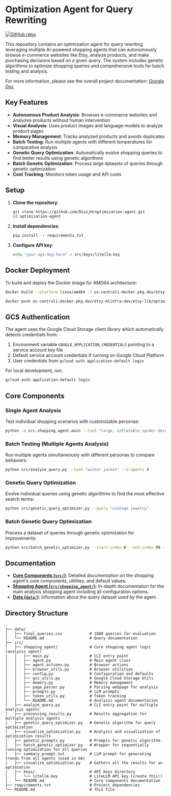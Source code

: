 # Optimization Agent for Query Rewriting

[![GitHub repo](https://img.shields.io/badge/github-repo-blue?logo=github)](https://github.com/DivijH/optimization-agent)

This repository contains an optimization agent for query rewriting leveraging multiple AI-powered shopping agents that can autonomously browse e-commerce websites like Etsy, analyze products, and make purchasing decisions based on a given query. The system includes genetic algorithms to optimize shopping queries and comprehensive tools for batch testing and analysis.

For more information, please see the overall project documentation: [Google Doc](https://docs.google.com/document/d/1ORWmq6GQMyoQZR7_b2S9Hs7l2A-e0Ce9f6EKy-pQ69Q/edit?tab=t.0#heading=h.4wbqtehjjc4)

## Key Features

- **Autonomous Product Analysis**: Browses e-commerce websites and analyzes products without human intervention
- **Visual Analysis**: Uses product images and language models to analyze product pages
- **Memory Management**: Tracks analyzed products and avoids duplicates
- **Batch Testing**: Run multiple agents with different temperatures for comparative analysis
- **Genetic Query Optimization**: Automatically evolve shopping queries to find better results using genetic algorithms
- **Batch Genetic Optimization**: Process large datasets of queries through genetic optimization
- **Cost Tracking**: Monitors token usage and API costs

## Setup

1.  **Clone the repository**:
    ```bash
    git clone https://github.com/DivijH/optimization-agent.git
    cd optimization-agent
    ```

2.  **Install dependencies**:
    ```bash
    pip install -r requirements.txt
    ```

3.  **Configure API key**:
    ```bash
    echo "your-api-key-here" > src/keys/litellm.key
    ```

## Docker Deployment

To build and deploy the Docker image for AMD64 architecture:

```bash
docker build --platform linux/amd64 -t us-central1-docker.pkg.dev/etsy-mlinfra-dev/etsy-llm/optimization-agent:latest .

docker push us-central1-docker.pkg.dev/etsy-mlinfra-dev/etsy-llm/optimization-agent:latest
```

## GCS Authentication

The agent uses the Google Cloud Storage client library which automatically detects credentials from:
1. Environment variable `GOOGLE_APPLICATION_CREDENTIALS` pointing to a service account key file
2. Default service account credentials if running on Google Cloud Platform
3. User credentials from `gcloud auth application-default login`

For local development, run:
```bash
gcloud auth application-default login
```

## Core Components

### Single Agent Analysis
Test individual shopping scenarios with customizable personas:
```bash
python -m src.shopping_agent.main --task "large, inflatable spider decoration for halloween"
```

### Batch Testing (Multiple Agents Analysis)
Run multiple agents simultaneously with different personas to compare behaviors:
```bash
python src/analyze_query.py --task "winter jacket" --n-agents 4
```

### Genetic Query Optimization
Evolve individual queries using genetic algorithms to find the most effective search terms:
```bash
python src/genetic_query_optimizer.py --query "vintage jewelry"
```

### Batch Genetic Query Optimization
Process a dataset of queries through genetic optimization for improvements:
```bash
python src/batch_genetic_optimizer.py --start-index 0 --end-index 99 --population-size 5 --generations 4
```

## Documentation

- **[Core Components (`src/`)](./src/README.md)**: Detailed documentation on the shopping agent's core components, utilities, and default values.
- **[Shopping Agent (`src/shopping_agent/`)](./src/shopping_agent/README.md)**: In-depth documentation for the main analysis shopping agent including all configuration options.
- **[Data (`data/`)](./data/README.md)**: Information about the query dataset used by the agent.

## Directory Structure

```
.
├── data/
│   ├── final_queries.csv            # 1000 queries for evaluation
│   └── README.md                    # Query documentation
├── src/
│   ├── shopping_agent/              # Core shopping agent logic (analysis agent)
│   │   ├── main.py                  # CLI entry point
│   │   ├── agent.py                 # Main agent class
│   │   ├── agent_actions.py         # Browser actions
│   │   ├── browser_utils.py         # Browser utilities
│   │   ├── config.py                # Configuration and defaults
│   │   ├── gcs_utils.py             # Google Cloud Storage Utils
│   │   ├── memory.py                # Memory management
|   |   ├── page_parser.py           # Parsing webpage for analysis
│   │   ├── prompts.py               # LLM prompts
│   │   ├── token_utils.py           # Token tracking
│   │   └── README.md                # Analysis agent documentation
│   ├── analyze_query.py             # CLI entry point for multiple analysis agents
│   ├── processing_results.py        # Results aggregation for multiple analysis agents
│   ├── genetic_query_optimizer.py   # Genetic algorithm for query optimization
│   ├── visualize_optimization.py    # Analysis and visualization of optimization results
│   ├── genetic_prompts.py           # Prompts for genetic algorithm
│   ├── batch_genetic_optimizer.py   # Wrapper for sequentially running optimization for all queries
│   ├── summary_prompt.txt           # LLM prompt for generating trends from all agents (used in GA)
│   ├── visualize_optimization.py    # Gathers all the results for an optimzation
│   ├── keys/                        # API keys directory
│   │   └── litellm.key              # LiteLLM API key (create this!)
│   └── README.md                    # Core components documentation
├── requirements.txt                 # Project dependencies
└── README.md                        # This file
```
